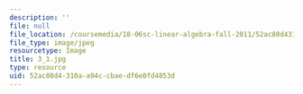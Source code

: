 ```yaml
---
description: ''
file: null
file_location: /coursemedia/18-06sc-linear-algebra-fall-2011/52ac80d4310aa94ccbaedf6e0fd4853d_3_1.jpg
file_type: image/jpeg
resourcetype: Image
title: 3_1.jpg
type: resource
uid: 52ac80d4-310a-a94c-cbae-df6e0fd4853d
---
```

